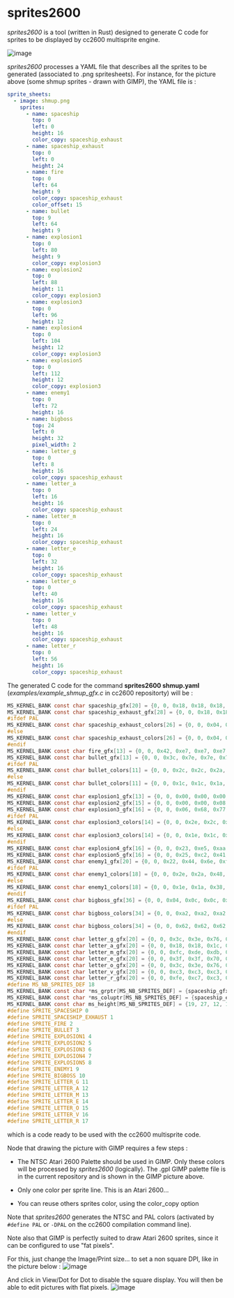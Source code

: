 # sprites2600

_sprites2600_ is a tool (written in Rust) designed to generate C code for sprites to be displayed by cc2600 multisprite engine. 

![image](https://github.com/steux/tools2600/assets/22678486/0b67b974-b2db-44db-970d-6210d250bd6c)

_sprites2600_ processes a YAML file that describes all the sprites to be generated (associated to .png spritesheets). For instance, for the picture above (some shmup sprites - drawn with GIMP), the YAML file is :

```yaml
sprite_sheets:
  - image: shmup.png
    sprites:
      - name: spaceship 
        top: 0
        left: 0
        height: 16
        color_copy: spaceship_exhaust
      - name: spaceship_exhaust
        top: 0
        left: 0
        height: 24
      - name: fire
        top: 0
        left: 64
        height: 9
        color_copy: spaceship_exhaust
        color_offset: 15
      - name: bullet
        top: 9
        left: 64
        height: 9
      - name: explosion1
        top: 0
        left: 80
        height: 9
        color_copy: explosion3
      - name: explosion2
        top: 0
        left: 88
        height: 11 
        color_copy: explosion3
      - name: explosion3
        top: 0
        left: 96 
        height: 12 
      - name: explosion4
        top: 0
        left: 104
        height: 12 
        color_copy: explosion3
      - name: explosion5
        top: 0
        left: 112
        height: 12 
        color_copy: explosion3
      - name: enemy1 
        top: 0
        left: 72
        height: 16
      - name: bigboss
        top: 24
        left: 0
        height: 32
        pixel_width: 2
      - name: letter_g
        top: 0
        left: 8
        height: 16
        color_copy: spaceship_exhaust
      - name: letter_a
        top: 0
        left: 16 
        height: 16
        color_copy: spaceship_exhaust
      - name: letter_m
        top: 0
        left: 24
        height: 16
        color_copy: spaceship_exhaust
      - name: letter_e
        top: 0
        left: 32
        height: 16
        color_copy: spaceship_exhaust
      - name: letter_o
        top: 0
        left: 40
        height: 16
        color_copy: spaceship_exhaust
      - name: letter_v
        top: 0
        left: 48
        height: 16
        color_copy: spaceship_exhaust
      - name: letter_r
        top: 0
        left: 56
        height: 16
        color_copy: spaceship_exhaust
```
 
The generated C code for the command __sprites2600 shmup.yaml__ (_examples/example_shmup_gfx.c_ in cc2600 repositorty) will be :

```C
MS_KERNEL_BANK const char spaceship_gfx[20] = {0, 0, 0x18, 0x18, 0x18, 0x18, 0x18, 0x3c, 0x18, 0x18, 0x3c, 0xbd, 0xff, 0xdb, 0xdb, 0xdb, 0x66, 0x66, 0, 0};
MS_KERNEL_BANK const char spaceship_exhaust_gfx[28] = {0, 0, 0x18, 0x18, 0x18, 0x18, 0x18, 0x3c, 0x18, 0x18, 0x3c, 0xbd, 0xff, 0xdb, 0xdb, 0xdb, 0x66, 0x66, 0xf6, 0xff, 0xff, 0x6f, 0x76, 0x6e, 0x66, 0x22, 0, 0};
#ifdef PAL
MS_KERNEL_BANK const char spaceship_exhaust_colors[26] = {0, 0, 0x04, 0x04, 0xd4, 0xd0, 0xd0, 0x06, 0x08, 0x08, 0x0a, 0x0a, 0x0a, 0x0c, 0x0c, 0x0e, 0x0e, 0x40, 0x42, 0x44, 0x46, 0x48, 0x2a, 0x2a, 0x2c, 0x1c};
#else
MS_KERNEL_BANK const char spaceship_exhaust_colors[26] = {0, 0, 0x04, 0x04, 0x84, 0x80, 0x80, 0x06, 0x08, 0x08, 0x0a, 0x0a, 0x0a, 0x0c, 0x0c, 0x0e, 0x0e, 0x30, 0x32, 0x34, 0x36, 0x38, 0x1a, 0x1a, 0x1c, 0x1c};
#endif
MS_KERNEL_BANK const char fire_gfx[13] = {0, 0, 0x42, 0xe7, 0xe7, 0xe7, 0x42, 0x42, 0x42, 0x42, 0x42, 0, 0};
MS_KERNEL_BANK const char bullet_gfx[13] = {0, 0, 0x3c, 0x7e, 0x7e, 0x7e, 0x7e, 0x7e, 0x3c, 0x3c, 0x18, 0, 0};
#ifdef PAL
MS_KERNEL_BANK const char bullet_colors[11] = {0, 0, 0x2c, 0x2c, 0x2a, 0x2a, 0x48, 0x46, 0x44, 0x42, 0x30};
#else
MS_KERNEL_BANK const char bullet_colors[11] = {0, 0, 0x1c, 0x1c, 0x1a, 0x1a, 0x38, 0x36, 0x34, 0x32, 0x30};
#endif
MS_KERNEL_BANK const char explosion1_gfx[13] = {0, 0, 0x00, 0x00, 0x00, 0x00, 0x18, 0x0c, 0x24, 0x34, 0x08, 0, 0};
MS_KERNEL_BANK const char explosion2_gfx[15] = {0, 0, 0x00, 0x00, 0x08, 0x3c, 0x12, 0x26, 0x64, 0x2c, 0x2e, 0x30, 0x08, 0, 0};
MS_KERNEL_BANK const char explosion3_gfx[16] = {0, 0, 0x06, 0x68, 0x77, 0xcf, 0xa3, 0x93, 0xd3, 0x41, 0xf5, 0x48, 0x6a, 0x1e, 0, 0};
#ifdef PAL
MS_KERNEL_BANK const char explosion3_colors[14] = {0, 0, 0x2e, 0x2c, 0x2a, 0x48, 0x64, 0x60, 0x60, 0x64, 0x48, 0x2a, 0x2c, 0x1e};
#else
MS_KERNEL_BANK const char explosion3_colors[14] = {0, 0, 0x1e, 0x1c, 0x1a, 0x38, 0x44, 0x40, 0x40, 0x44, 0x38, 0x1a, 0x1c, 0x1e};
#endif
MS_KERNEL_BANK const char explosion4_gfx[16] = {0, 0, 0x23, 0xe5, 0xaa, 0x84, 0x47, 0x40, 0x00, 0x86, 0xa3, 0xf7, 0x76, 0x52, 0, 0};
MS_KERNEL_BANK const char explosion5_gfx[16] = {0, 0, 0x25, 0xc2, 0x41, 0x81, 0x00, 0x00, 0x00, 0x00, 0xc1, 0x82, 0x64, 0x43, 0, 0};
MS_KERNEL_BANK const char enemy1_gfx[20] = {0, 0, 0x22, 0x44, 0x6e, 0xf7, 0x66, 0x5a, 0xdb, 0xdb, 0x5a, 0x7e, 0x3c, 0x18, 0x58, 0x58, 0x58, 0x18, 0, 0};
#ifdef PAL
MS_KERNEL_BANK const char enemy1_colors[18] = {0, 0, 0x2e, 0x2a, 0x48, 0x64, 0x60, 0x28, 0x58, 0x28, 0x28, 0x28, 0x26, 0xd0, 0x26, 0x58, 0x64, 0x40};
#else
MS_KERNEL_BANK const char enemy1_colors[18] = {0, 0, 0x1e, 0x1a, 0x38, 0x44, 0x40, 0xe8, 0xc8, 0xe8, 0xe8, 0xe8, 0xe6, 0x80, 0xe6, 0xc8, 0x44, 0x40};
#endif
MS_KERNEL_BANK const char bigboss_gfx[36] = {0, 0, 0x04, 0x0c, 0x0c, 0x0e, 0x1e, 0x5e, 0x5e, 0x5e, 0x5f, 0x6f, 0xeb, 0xeb, 0xeb, 0xe7, 0xe7, 0xf7, 0xf7, 0x77, 0x73, 0x73, 0xf7, 0xff, 0xff, 0xff, 0x7f, 0x7f, 0x3f, 0x3f, 0x1e, 0x0c, 0x1e, 0x0c, 0, 0};
#ifdef PAL
MS_KERNEL_BANK const char bigboss_colors[34] = {0, 0, 0xa2, 0xa2, 0xa2, 0xa2, 0xa2, 0xac, 0xa2, 0xac, 0xa2, 0xa2, 0xa2, 0xa2, 0xa2, 0xa2, 0xa2, 0xa2, 0xa6, 0xa2, 0xa6, 0xa6, 0xa2, 0xa2, 0xa2, 0xa4, 0xa4, 0xa2, 0xa4, 0xa2, 0xa2, 0x40, 0x46, 0x1c};
#else
MS_KERNEL_BANK const char bigboss_colors[34] = {0, 0, 0x62, 0x62, 0x62, 0x62, 0x62, 0x6c, 0x62, 0x6c, 0x62, 0x62, 0x62, 0x62, 0x62, 0x62, 0x62, 0x62, 0x66, 0x62, 0x66, 0x66, 0x62, 0x62, 0x62, 0x64, 0x64, 0x62, 0x64, 0x62, 0x62, 0x30, 0x36, 0x1c};
#endif
MS_KERNEL_BANK const char letter_g_gfx[20] = {0, 0, 0x3c, 0x3e, 0x76, 0x60, 0xe0, 0xc0, 0xc0, 0xcf, 0xc3, 0xc3, 0xc3, 0xc7, 0x66, 0x7e, 0x3e, 0x3c, 0, 0};
MS_KERNEL_BANK const char letter_a_gfx[20] = {0, 0, 0x18, 0x18, 0x1c, 0x3e, 0x36, 0x36, 0x36, 0x62, 0x63, 0x63, 0xc3, 0xff, 0xc3, 0xc3, 0xc3, 0xc3, 0, 0};
MS_KERNEL_BANK const char letter_m_gfx[20] = {0, 0, 0xfc, 0xde, 0xdb, 0xdb, 0xdb, 0xdb, 0xdb, 0xdb, 0xdb, 0xdb, 0xdb, 0xdb, 0xdb, 0xdb, 0xdb, 0xdb, 0, 0};
MS_KERNEL_BANK const char letter_e_gfx[20] = {0, 0, 0x3f, 0x3f, 0x70, 0x60, 0xe0, 0xc0, 0xc0, 0xfc, 0xc0, 0xc0, 0xc0, 0xe0, 0x7f, 0x7f, 0x3f, 0x3f, 0, 0};
MS_KERNEL_BANK const char letter_o_gfx[20] = {0, 0, 0x3c, 0x3e, 0x76, 0x63, 0xe3, 0xc3, 0xc3, 0xc3, 0xc3, 0xc3, 0xc3, 0xc7, 0x66, 0x7e, 0x3c, 0x3c, 0, 0};
MS_KERNEL_BANK const char letter_v_gfx[20] = {0, 0, 0xc3, 0xc3, 0xc3, 0xc3, 0xc3, 0xc3, 0xc3, 0xc7, 0xe6, 0x66, 0x6c, 0x6c, 0x3c, 0x38, 0x18, 0x18, 0, 0};
MS_KERNEL_BANK const char letter_r_gfx[20] = {0, 0, 0xfe, 0xc7, 0xc3, 0xc3, 0xc3, 0xc3, 0xc3, 0xc3, 0xc3, 0xff, 0xfc, 0xcc, 0xc6, 0xc6, 0xc3, 0xc3, 0, 0};
#define MS_NB_SPRITES_DEF 18
MS_KERNEL_BANK const char *ms_grptr[MS_NB_SPRITES_DEF] = {spaceship_gfx, spaceship_exhaust_gfx, fire_gfx, bullet_gfx, explosion1_gfx, explosion2_gfx, explosion3_gfx, explosion4_gfx, explosion5_gfx, enemy1_gfx, bigboss_gfx, letter_g_gfx, letter_a_gfx, letter_m_gfx, letter_e_gfx, letter_o_gfx, letter_v_gfx, letter_r_gfx};
MS_KERNEL_BANK const char *ms_coluptr[MS_NB_SPRITES_DEF] = {spaceship_exhaust_colors, spaceship_exhaust_colors, spaceship_exhaust_colors + 15, bullet_colors, explosion3_colors, explosion3_colors, explosion3_colors, explosion3_colors, explosion3_colors, enemy1_colors, bigboss_colors, spaceship_exhaust_colors, spaceship_exhaust_colors, spaceship_exhaust_colors, spaceship_exhaust_colors, spaceship_exhaust_colors, spaceship_exhaust_colors, spaceship_exhaust_colors};
MS_KERNEL_BANK const char ms_height[MS_NB_SPRITES_DEF] = {19, 27, 12, 12, 12, 14, 15, 15, 15, 19, 35, 19, 19, 19, 19, 19, 19, 19};
#define SPRITE_SPACESHIP 0
#define SPRITE_SPACESHIP_EXHAUST 1
#define SPRITE_FIRE 2
#define SPRITE_BULLET 3
#define SPRITE_EXPLOSION1 4
#define SPRITE_EXPLOSION2 5
#define SPRITE_EXPLOSION3 6
#define SPRITE_EXPLOSION4 7
#define SPRITE_EXPLOSION5 8
#define SPRITE_ENEMY1 9
#define SPRITE_BIGBOSS 10
#define SPRITE_LETTER_G 11
#define SPRITE_LETTER_A 12
#define SPRITE_LETTER_M 13
#define SPRITE_LETTER_E 14
#define SPRITE_LETTER_O 15
#define SPRITE_LETTER_V 16
#define SPRITE_LETTER_R 17
```
which is a code ready to be used with the cc2600 multisprite code.

Node that drawing the picture with GIMP requires a few steps :

- The NTSC Atari 2600 Palette should be used in GIMP. Only these colors will be processed by _sprites2600_ (logically). The .gpl GIMP palette file is in the current repository and is shown in the GIMP picture above.

- Only one color per sprite line. This is an Atari 2600...

- You can reuse others sprites color, using the color_copy option

Note that _sprites2600_ generates the NTSC and PAL colors (activated by `#define PAL` or `-DPAL` on the cc2600 compilation command line).

Note also that GIMP is perfectly suited to draw Atari 2600 sprites, since it can be configured to use "fat pixels".

For this, just change the Image/Print size... to set a non square DPI, like in the picture below :
![image](https://github.com/steux/tools2600/assets/22678486/0eb72493-5108-4b1f-820d-33eecb027148)

And click in View/Dot for Dot to disable the square display. You will then be able to edit pictures with flat pixels.
![image](https://github.com/steux/tools2600/assets/22678486/d7f7db6b-dd5e-4cc3-8f4d-5d20b647ced8)

